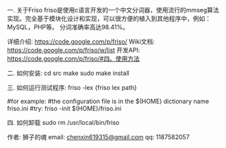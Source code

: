 一. 关于Friso
friso是使用c语言开发的一个中文分词器，使用流行的mmseg算法实现。完全基于模块化设计和实现，可以很方便的植入到其他程序中，例如：MySQL，PHP等。
分词准确率高达98.41%。

详细介绍: https://code.google.com/p/friso/
Wiki文档: https://code.google.com/p/friso/w/list
开发API: https://code.google.com/p/friso/#四。使用方法

二. 如何安装:
cd src
make
sudo make install

三. 如何运行测试程序:
friso -lex {friso lex path}

#for example:
#the configuration file is in the $(HOME) dictionary name friso.ini
#try:
friso -init $(HOME)/friso.ini

四. 如何卸载
sudo rm /usr/local/bin/friso
 
作者: 狮子的魂
email: chenxin619315@gmail.com
qq: 1187582057

